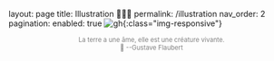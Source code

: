 layout:     page
title:      Illustration 👩🏻‍🎨
permalink:  /illustration
nav_order:  2
pagination: 
  enabled: true
![gh](/illustrations/gh.png){:class="img-responsive"}
<p style="text-align:center;color:gray;font-size:80%;">
La terre a une âme, elle est une créature vivante.<br>
&#128205; --Gustave Flaubert
</p>
